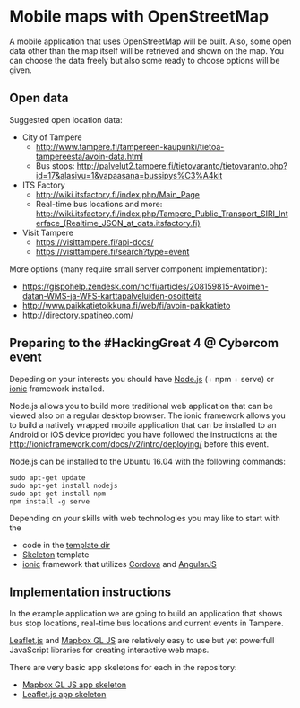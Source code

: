 
# Mobile maps with OpenStreetMap

A mobile application that uses OpenStreetMap will be built. Also, some open data other than the map itself will be  retrieved and shown on the map. You can choose the data freely but also  some ready to choose options will be given.

## Open data

Suggested open location data:
+ City of Tampere
  + http://www.tampere.fi/tampereen-kaupunki/tietoa-tampereesta/avoin-data.html
  + Bus stops: http://palvelut2.tampere.fi/tietovaranto/tietovaranto.php?id=17&alasivu=1&vapaasana=bussipys%C3%A4kit
+ ITS Factory
  + http://wiki.itsfactory.fi/index.php/Main_Page
  + Real-time bus locations and more: http://wiki.itsfactory.fi/index.php/Tampere_Public_Transport_SIRI_Interface_(Realtime_JSON_at_data.itsfactory.fi)
+ Visit Tampere
  + https://visittampere.fi/api-docs/
  + https://visittampere.fi/search?type=event

More options (many require small server component implementation):
+ https://gispohelp.zendesk.com/hc/fi/articles/208159815-Avoimen-datan-WMS-ja-WFS-karttapalveluiden-osoitteita
+ http://www.paikkatietoikkuna.fi/web/fi/avoin-paikkatieto
+ http://directory.spatineo.com/

## Preparing to the #HackingGreat 4 @ Cybercom event

Depeding on your interests you should have [Node.js](https://nodejs.org/) (+ npm + serve) or [ionic](http://ionicframework.com/) framework installed.

Node.js allows you to build more traditional web application that can be viewed also on a regular desktop browser. The ionic framework allows you to build a natively wrapped mobile application that can be installed to an Android or iOS device provided you have followed the instructions at the http://ionicframework.com/docs/v2/intro/deploying/ before this event.

Node.js can be installed to the Ubuntu 16.04 with the following commands:
```
sudo apt-get update
sudo apt-get install nodejs
sudo apt-get install npm
npm install -g serve
```

Depending on your skills with web technologies you may like to start with the
+ code in the [template dir](/t3-osm/template)
+ [Skeleton](http://getskeleton.com/) template
+ [ionic](http://ionicframework.com/) framework that utilizes [Cordova](https://cordova.apache.org/) and [AngularJS](https://angularjs.org/)

## Implementation instructions

In the example application we are going to build an application that shows bus stop locations, real-time bus locations and current events in Tampere.

[Leaflet.js](http://leafletjs.com/) and [Mapbox GL JS](https://www.mapbox.com/mapbox-gl-js/api/) are relatively easy to use but yet powerfull JavaScript libraries for creating interactive web maps.

There are very basic app skeletons for each in the repository:
+ [Mapbox GL JS app skeleton](/t3-osm/mapboxgl)
+ [Leaflet.js app skeleton](/t3-osm/leaflet)


